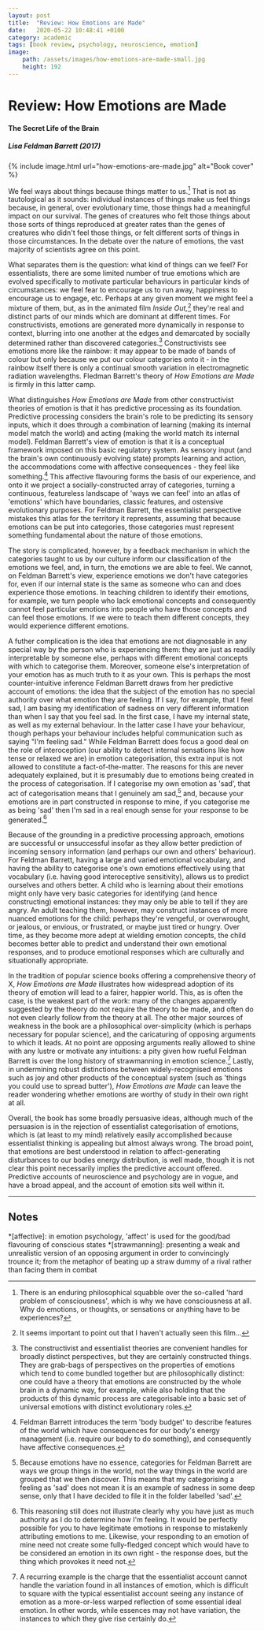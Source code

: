 ```yaml
---
layout: post
title:  "Review: How Emotions are Made"
date:   2020-05-22 10:48:41 +0100
category: academic
tags: [book review, psychology, neuroscience, emotion]
image: 
    path: /assets/images/how-emotions-are-made-small.jpg
    height: 192
---
```


# Review: How Emotions are Made
#### The Secret Life of the Brain
##### Lisa Feldman Barrett (2017)

{% include image.html url="how-emotions-are-made.jpg" alt="Book cover" %}

We feel ways about things because things matter to us.[^1]
That is not as tautological as it sounds: individual instances of things make us feel things because, in general, over evolutionary time, those things had a meaningful impact on our survival. 
The genes of creatures who felt those things about those sorts of things reproduced at greater rates than the genes of creatures who didn't feel those things, or felt different sorts of things in those circumstances. 
In the debate over the nature of emotions, the vast majority of scientists agree on this point. 

What separates them is the question: what kind of things can we feel?
For essentialists, there are some limited number of true emotions which are evolved specifically to motivate particular behaviours in particular kinds of circumstances: we feel fear to encourage us to run away, happiness to encourage us to engage, etc.
Perhaps at any given moment we might feel a mixture of them, but, as in the animated film _Inside Out,_[^2] they're real and distinct parts of our minds which are dominant at different times.
For constructivists, emotions are generated more dynamically in response to context, blurring into one another at the edges and demarcated by socially determined rather than discovered categories.[^3]
Constructivists see emotions more like the rainbow: it may appear to be made of bands of colour but only because we put our colour categories onto it - in the rainbow itself there is only a continual smooth variation in electromagnetic radiation wavelengths.
Fledman Barrett's theory of _How Emotions are Made_ is firmly in this latter camp.

What distinguishes _How Emotions are Made_ from other constructivist theories of emotion is that it has predictive processing as its foundation.
Predictive processing considers the brain's role to be predicting its sensory inputs, which it does through a combination of learning (making its internal model match the world) and acting (making the world match its internal model).
Feldman Barrett's view of emotion is that it is a conceptual framework imposed on this basic regulatory system. 
As sensory input (and the brain's own continuously evolving state) prompts learning and action, the accommodations come with affective consequences - they feel like something.[^4]
This affective flavouring forms the basis of our experience, and onto it we project a socially-constructed array of categories, turning a continuous, featureless landscape of 'ways we can feel' into an atlas of 'emotions' which have boundaries, classic features, and ostensive evolutionary purposes. 
For Feldman Barrett, the essentialist perspective mistakes this atlas for the territory it represents, assuming that because emotions can be put into categories, those categories must represent something fundamental about the nature of those emotions. 

The story is complicated, however, by a feedback mechanism in which the categories taught to us by our culture inform our classification of the emotions we feel, and, in turn, the emotions we are able to feel. 
We cannot, on Feldman Barrett's view, experience emotions we don't have categories for, even if our internal state is the same as someone who can and does experience those emotions.
In teaching children to identify their emotions, for example, we turn people who lack emotional concepts and consequently cannot feel particular emotions into people who have those concepts and can feel those emotions. 
If we were to teach them different concepts, they would experience different emotions.

A futher complication is the idea that emotions are not diagnosable in any special way by the person who is experiencing them: they are just as readily interpretable by someone else, perhaps with different emotional concepts with which to categorise them.
Moreover, someone else's interpretation of your emotion has as much truth to it as your own. 
This is perhaps the most counter-intuitive inference Feldman Barrett draws from her predictive account of emotions: the idea that the subject of the emotion has no special authority over what emotion they are feeling. 
If I say, for example, that I feel sad, I am basing my identification of sadness on very different information than when I say that you feel sad. 
In the first case, I have my internal state, as well as my external behaviour.
In the latter case I have your behaviour, though perhaps your behaviour includes helpful communication such as saying "I'm feeling sad."
While Feldman Barrett does focus a good deal on the role of interoception (our ability to detect internal sensations like how tense or relaxed we are) in emotion categorisation, this extra input is not allowed to constitute a fact-of-the-matter. 
The reasons for this are never adequately explained, but it is presumably due to emotions being created in the process of categorisation. 
If I categorise my own emotion as 'sad', that act of categorisation means that I genuinely am sad,[^5] and, because your emotions are in part constructed in response to mine, if you categorise me as being 'sad' then I'm sad in a real enough sense for your response to be generated.[^6]

Because of the grounding in a predictive processing approach, emotions are successful or unsuccessful insofar as they allow better prediction of incoming sensory information (and perhaps our own and others' behaviour). 
For Feldman Barrett, having a large and varied emotional vocabulary, and having the ability to categorise one's own emotions effectively using that vocabulary (i.e. having good interoceptive sensitivity), allows us to predict ourselves and others better.
A child who is learning about their emotions might only have very basic categories for identifying (and hence constructing) emotional instances: they may only be able to tell if they are angry.
An adult teaching them, however, may construct instances of more nuanced emotions for the child: perhaps they're vengeful, or overwrought, or jealous, or envious, or frustrated, or maybe just tired or hungry. 
Over time, as they become more adept at wielding emotion concepts, the child becomes better able to predict and understand their own emotional responses, and to produce emotional responses which are culturally and situationally appropriate. 

In the tradition of popular science books offering a comprehensive theory of X, _How Emotions are Made_ illustrates how widespread adoption of its theory of emotion will lead to a fairer, happier world. 
This, as is often the case, is the weakest part of the work: many of the changes apparently suggested by the theory do not require the theory to be made, and often do not even clearly follow from the theory at all. 
The other major sources of weakness in the book are a philosophical over-simplicity (which is perhaps necessary for popular science), and the caricaturing of opposing arguments to which it leads. 
At no point are opposing arguments really allowed to shine with any lustre or motivate any intuitions: a pity given how rueful Feldman Barrett is over the long history of strawmanning in emotion science.[^7]
Lastly, in undermining robust distinctions between widely-recognised emotions such as joy and other products of the conceptual system (such as 'things you could use to spread butter'), _How Emotions are Made_ can leave the reader wondering whether emotions are worthy of study in their own right at all.

Overall, the book has some broadly persuasive ideas, although much of the persuasion is in the rejection of essentialist categorisation of emotions, which is (at least to my mind) relatively easily accomplished because essentialist thinking is appealing but almost always wrong. 
The broad point, that emotions are best understood in relation to affect-generating disturbances to our bodies energy distribution, is well made, though it is not clear this point necessarily implies the predictive account offered.
Predictive accounts of neuroscience and psychology are in vogue, and have a broad appeal, and the account of emotion sits well within it. 

---

## Notes

[^1]: There is an enduring philosophical squabble over the so-called 'hard problem of consciousness', which is why we have consciousness at all. Why do emotions, or thoughts, or sensations or anything have to be experiences?

[^2]: It seems important to point out that I haven't actually seen this film...

[^3]: The constructivist and essentialist theories are convenient handles for broadly distinct perspectives, but they are certainly constructed things. They are grab-bags of perspectives on the properties of emotions which tend to come bundled together but are philosophically distinct: one could have a theory that emotions are constructed by the whole brain in a dynamic way, for example, while also holding that the products of this dynamic process are categorisable into a basic set of universal emotions with distinct evolutionary roles.

[^4]: Feldman Barrett introduces the term 'body budget' to describe features of the world which have consequences for our body's energy management (i.e. require our body to do something), and consequently have affective consequences.

[^5]: Because emotions have no essence, categories for Feldman Barrett are ways we group things in the world, not the way things in the world are grouped that we then discover. This means that my categorising a feeling as 'sad' does not mean it is an example of sadness in some deep sense, only that I have decided to file it in the folder labelled 'sad'.

[^6]: This reasoning still does not illustrate clearly why you have just as much authority as I do to determine how I'm feeling. It would be perfectly possible for you to have legitimate emotions in response to mistakenly attributing emotions to me. Likewise, your responding to an emotion of mine need not create some fully-fledged concept which would have to be considered an emotion in its own right - the response does, but the thing which provokes it need not.

[^7]: A recurring example is the charge that the essentialist account cannot handle the variation found in all instances of emotion, which is difficult to square with the typical essentialist account seeing any instance of emotion as a more-or-less warped reflection of some essential ideal emotion. In other words, while essences may not have variation, the instances to which they give rise certainly do.

*[affective]: in emotion psychology, 'affect' is used for the good/bad flavouring of conscious states
*[strawmanning]: presenting a weak and unrealistic version of an opposing argument in order to convincingly trounce it; from the metaphor of beating up a straw dummy of a rival rather than facing them in combat
